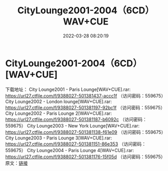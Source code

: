 ﻿---
title: CityLounge2001-2004（6CD）WAV+CUE
date: 2022-03-28 08:20:19
categories: 合集系列
tags: 外语音乐
---
# CityLounge2001-2004（6CD）[WAV+CUE]

下载地址：
City Lounge2001 - Paris Lounge[WAV+CUE].rar: https://url27.ctfile.com/f/9388027-501381437-accc1f
（访问密码：559675）
City Lounge2002 - London lounge[WAV+CUE].rar: https://url27.ctfile.com/f/9388027-501381197-92bc1f
（访问密码：559675）
City Lounge2002 - Paris Lounge 2[WAV+CUE].rar: https://url27.ctfile.com/f/9388027-501381187-b6092c
（访问密码：559675）
City Lounge2003 - New York Lounge[WAV+CUE].rar: https://url27.ctfile.com/f/9388027-501381138-f61e09
（访问密码：559675）
City Lounge2003 - Paris Lounge 3[WAV+CUE].rar: https://url27.ctfile.com/f/9388027-501381151-86e353
（访问密码：559675）
City Lounge2004 - Paris Lounge 4[WAV+CUE].rar: https://url27.ctfile.com/f/9388027-501381176-15f05d
（访问密码：559675）
原文：[链接](https://blog.sina.com.cn/s/blog_1647c7e7601030wew.html)